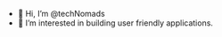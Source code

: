 - 👋 Hi, I’m @techNomads
- 👀 I’m interested in building user friendly applications.

<!---
techNomads-yt/techNomads-yt is a ✨ special ✨ repository because its `README.md` (this file) appears on your GitHub profile.
You can click the Preview link to take a look at your changes.
--->
